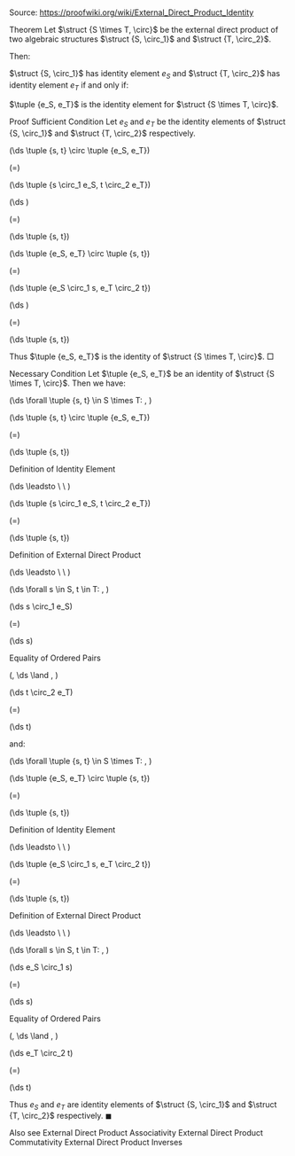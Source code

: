 # 

Source: https://proofwiki.org/wiki/External_Direct_Product_Identity



Theorem
Let $\struct {S \times T, \circ}$ be the external direct product of two algebraic structures $\struct {S, \circ_1}$ and $\struct {T, \circ_2}$.

Then:

$\struct {S, \circ_1}$ has identity element $e_S$ and $\struct {T, \circ_2}$ has identity element $e_T$
if and only if:

$\tuple {e_S, e_T}$ is the identity element for $\struct {S \times T, \circ}$.


Proof
Sufficient Condition
Let $e_S$ and $e_T$ be the identity elements of $\struct {S, \circ_1}$ and $\struct {T, \circ_2}$ respectively.














\(\ds \tuple {s, t} \circ \tuple {e_S, e_T}\)

\(=\)







\(\ds \tuple {s \circ_1 e_S, t \circ_2 e_T}\)




















\(\ds \)

\(=\)







\(\ds \tuple {s, t}\)




















\(\ds \tuple {e_S, e_T} \circ \tuple {s, t}\)

\(=\)







\(\ds \tuple {e_S \circ_1 s, e_T \circ_2 t}\)




















\(\ds \)

\(=\)







\(\ds \tuple {s, t}\)










Thus $\tuple {e_S, e_T}$ is the identity of $\struct {S \times T, \circ}$.
$\Box$


Necessary Condition
Let $\tuple {e_S, e_T}$ be an identity of $\struct {S \times T, \circ}$.
Then we have:










\(\ds \forall \tuple {s, t} \in S \times T: \, \)



\(\ds \tuple {s, t} \circ \tuple {e_S, e_T}\)

\(=\)







\(\ds \tuple {s, t}\)





Definition of Identity Element








\(\ds \leadsto \ \ \)





\(\ds \tuple {s \circ_1 e_S, t \circ_2 e_T}\)

\(=\)







\(\ds \tuple {s, t}\)





Definition of External Direct Product








\(\ds \leadsto \ \ \)

\(\ds \forall s \in S, t \in T: \, \)



\(\ds s \circ_1 e_S\)

\(=\)







\(\ds s\)





Equality of Ordered Pairs












\(\, \ds \land \, \)

\(\ds t \circ_2 e_T\)

\(=\)







\(\ds t\)









and:










\(\ds \forall \tuple {s, t} \in S \times T: \, \)



\(\ds \tuple {e_S, e_T} \circ \tuple {s, t}\)

\(=\)







\(\ds \tuple {s, t}\)





Definition of Identity Element








\(\ds \leadsto \ \ \)





\(\ds \tuple {e_S \circ_1 s, e_T \circ_2 t}\)

\(=\)







\(\ds \tuple {s, t}\)





Definition of External Direct Product








\(\ds \leadsto \ \ \)

\(\ds \forall s \in S, t \in T: \, \)



\(\ds e_S \circ_1 s\)

\(=\)







\(\ds s\)





Equality of Ordered Pairs












\(\, \ds \land \, \)

\(\ds e_T \circ_2 t\)

\(=\)







\(\ds t\)









Thus $e_S$ and $e_T$ are identity elements of $\struct {S, \circ_1}$ and $\struct {T, \circ_2}$ respectively.
$\blacksquare$


Also see
External Direct Product Associativity
External Direct Product Commutativity
External Direct Product Inverses





